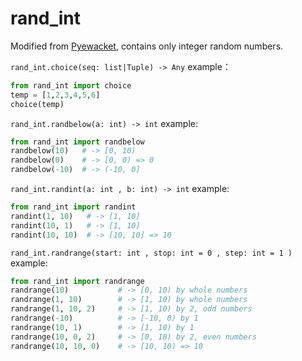 # rand_int
Modified from [Pyewacket](https://github.com/BrokenShell/Pyewacket), contains only integer random numbers.

`rand_int.choice(seq: list|Tuple) -> Any`
example：
```python
from rand_int import choice
temp = [1,2,3,4,5,6]
choice(temp) 
```

`rand_int.randbelow(a: int) -> int`
example:
```python
from rand_int import randbelow
randbelow(10)   # -> [0, 10)
randbelow(0)    # -> [0, 0) => 0
randbelow(-10)  # -> (-10, 0]
```

`rand_int.randint(a: int , b: int) -> int`
example:
```python
from rand_int import randint
randint(1, 10)   # -> [1, 10]
randint(10, 1)   # -> [1, 10]
randint(10, 10)  # -> [10, 10] => 10
```

`rand_int.randrange(start: int , stop: int = 0 , step: int = 1 )`
example:
```python
from rand_int import randrange
randrange(10)           # -> [0, 10) by whole numbers
randrange(1, 10)        # -> [1, 10) by whole numbers
randrange(1, 10, 2)     # -> [1, 10) by 2, odd numbers
randrange(-10)          # -> [-10, 0) by 1
randrange(10, 1)        # -> [1, 10) by 1
randrange(10, 0, 2)     # -> [0, 10) by 2, even numbers
randrange(10, 10, 0)    # -> [10, 10) => 10
```